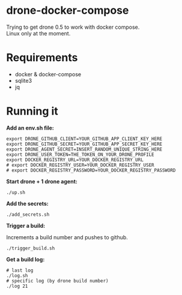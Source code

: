 # drone-docker-compose

Trying to get drone 0.5 to work with docker compose.  
Linux only at the moment.  

# Requirements

- docker & docker-compose
- sqlite3
- jq

# Running it

**Add an env.sh file:**

```shell
export DRONE_GITHUB_CLIENT=YOUR_GITHUB_APP_CLIENT_KEY_HERE
export DRONE_GITHUB_SECRET=YOUR_GITHUB_APP_SECRET_KEY_HERE
export DRONE_AGENT_SECRET=INSERT_RANDOM_UNIQUE_STRING_HERE
export DRONE_USER_TOKEN=THE_TOKEN_ON_YOUR_DRONE_PROFILE
export DOCKER_REGISTRY_URL=YOUR_DOCKER_REGISTRY_URL
# export DOCKER_REGISTRY_USER=YOUR_DOCKER_REGISTRY_USER
# export DOCKER_REGISTRY_PASSWORD=YOUR_DOCKER_REGISTRY_PASSWORD
```

**Start drone + 1 drone agent:**

```shell
./up.sh
```

**Add the secrets:**

```shell
./add_secrets.sh
```

**Trigger a build:**

Increments a build number and pushes to github.

```shell
./trigger_build.sh
```

**Get a build log:**

```shell
# last log
./log.sh
# specific log (by drone build number)
./log 21
```
